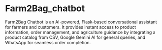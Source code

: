 # Farm2Bag_chatbot
Farm2Bag Chatbot is an AI-powered, Flask-based conversational assistant for farmers and customers. It provides instant access to product information, order management, and agriculture guidance by integrating a product catalog from CSV, Google Gemini AI for general queries, and WhatsApp for seamless order completion.
